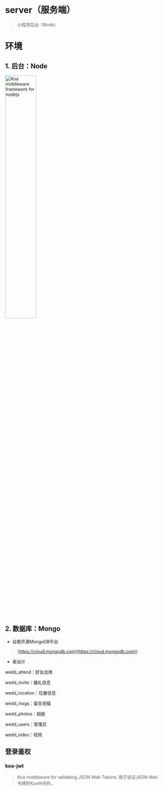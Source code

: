 # server（服务端）

> 小程序后台（Node）

# 环境

## 1. 后台：Node

<img width="45%" src="https://forguo-1302175274.cos.ap-shanghai.myqcloud.com/wedding/assets/img/koa-logo.png" alt="Koa middleware framework for nodejs"/>

## 2. 数据库：Mongo

- 谷歌开源MongoDB平台

> [https://cloud.mongodb.com](https://cloud.mongodb.com/)

- 表设计

wedd_attend：好友出席

wedd_invite：婚礼信息

wedd_location：位置信息

wedd_msgs：留言祝福

wedd_photos：相册

wedd_users：管理员

wedd_video：视频

## 登录鉴权

### koa-jwt

> Koa middleware for validating JSON Web Tokens. 
> 用于验证JSON Web令牌的Koa中间件。



